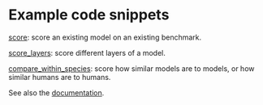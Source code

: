 # Example code snippets

[score](https://github.com/brain-score/language/blob/main/examples/score.ipynb): 
    score an existing model on an existing benchmark.

[score_layers](https://github.com/brain-score/language/blob/main/examples/score_layers.ipynb): 
    score different layers of a model.

[compare_within_species](https://github.com/brain-score/language/blob/main/examples/compare_within_species.ipynb): 
    score how similar models are to models, or how similar humans are to humans.

See also the [documentation](https://brain-score-language.readthedocs.io/).
